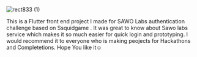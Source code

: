 ![rect833 (1)](https://user-images.githubusercontent.com/83244005/144632369-95fcb183-3bbe-4e1e-a6e2-cad8d4bbbe18.png)

This is a Flutter front end project I made for SAWO Labs authentication challenge based on Ssquidgame . It was great to know about Sawo labs service which makes it so much easier for quick login and prototyping. I would recommend it to everyone who is making peojects for Hackathons and Completetions. Hope You like it☺️

